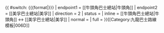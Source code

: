 {{ #switch: {{{format|}}}
  | endpoint1 = [[牛頭角巴士總站|牛頭角]]
  | endpoint2 = [[美孚巴士總站|美孚]]
  | direction = 2
  | status =
  | inline = [[牛頭角巴士總站|牛頭角]] ↔ [[美孚巴士總站|美孚]]
  | normal =
  | full =
}}<noinclude>[[Category:九龍巴士路線模板|006D]]</noinclude>
